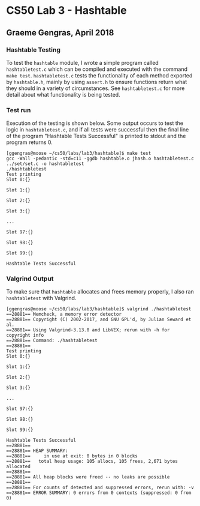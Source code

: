 # CS50 Lab 3 - Hashtable
## Graeme Gengras, April 2018

### Hashtable Testing
To test the `hashtable` module, I wrote a simple program called `hashtabletest.c` which can be compiled and executed with the command `make test`. `hashtabletest.c` tests the functionality of each method exported by `hashtable.h`, mainly by using `assert.h` to ensure functions return what they should in a variety of circumstances.  See `hashtabletest.c` for more detail about what functionality is being tested.

### Test run
Execution of the testing is shown below. Some output occurs to test the logic in `hashtabletest.c`, and if all tests were successful then the final line of the program "Hashtable Tests Successful" is printed to stdout and the program returns 0.

```
[ggengras@moose ~/cs50/labs/lab3/hashtable]$ make test
gcc -Wall -pedantic -std=c11 -ggdb hashtable.o jhash.o hashtabletest.c ../set/set.c -o hashtabletest
./hashtabletest
Test printing
Slot 0:{}

Slot 1:{}

Slot 2:{}

Slot 3:{}

...

Slot 97:{}

Slot 98:{}

Slot 99:{}

Hashtable Tests Successful
```

### Valgrind Output
To make sure that `hashtable` allocates and frees memory properly, I also ran `hashtabletest` with Valgrind.

```
[ggengras@moose ~/cs50/labs/lab3/hashtable]$ valgrind ./hashtabletest
==28881== Memcheck, a memory error detector
==28881== Copyright (C) 2002-2017, and GNU GPL'd, by Julian Seward et al.
==28881== Using Valgrind-3.13.0 and LibVEX; rerun with -h for copyright info
==28881== Command: ./hashtabletest
==28881==
Test printing
Slot 0:{}

Slot 1:{}

Slot 2:{}

Slot 3:{}

...

Slot 97:{}

Slot 98:{}

Slot 99:{}

Hashtable Tests Successful
==28881==
==28881== HEAP SUMMARY:
==28881==     in use at exit: 0 bytes in 0 blocks
==28881==   total heap usage: 105 allocs, 105 frees, 2,671 bytes allocated
==28881==
==28881== All heap blocks were freed -- no leaks are possible
==28881==
==28881== For counts of detected and suppressed errors, rerun with: -v
==28881== ERROR SUMMARY: 0 errors from 0 contexts (suppressed: 0 from 0)
```
